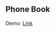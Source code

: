 ## Phone Book
Demo: [Link](https://rawcdn.githack.com/tamannafardusy/phone-book/9a318abbbaf2325d41899668e36e39175b208bea/index.html)
